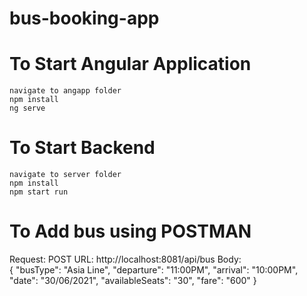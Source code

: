 # bus-booking-app

# To Start Angular Application

    navigate to angapp folder
    npm install
    ng serve

# To Start Backend

    navigate to server folder
    npm install
    npm start run
    
# To Add bus using POSTMAN

Request: POST
URL: http://localhost:8081/api/bus
Body:   
        {
          "busType": "Asia Line",
          "departure": "11:00PM",
          "arrival": "10:00PM",
          "date": "30/06/2021",
          "availableSeats": "30",
          "fare": "600"
        }
